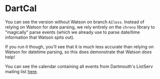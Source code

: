 # DartCal

You can see the version without Watson on branch `AIless`. Instead of relying on Watson for date parsing, we rely entirely on the `chrono` library to "magically" parse events (which we already use to parse date/time information that Watson spits out).

If you run it though, you'll see that it is much less accurate than relying on Watson for datetime parsing, so this does demonstrate that Watson _does_ help!

You can see the calendar containing all events from Dartmouth's ListServ mailing list [here](https://calendar.google.com/calendar/embed?src=kec3475e1t313trf1fhtvbpe84%40group.calendar.google.com&ctz=America%2FNew_York).

